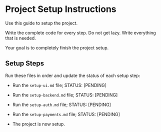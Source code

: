 # Project Setup Instructions

Use this guide to setup the project.

Write the complete code for every step. Do not get lazy. Write everything that is needed.

Your goal is to completely finish the project setup.

## Setup Steps

Run these files in order and update the status of each setup step:

- Run the `setup-ui.md` file; STATUS: [PENDING]

- Run the `setup-backend.md` file; STATUS: [PENDING]

- Run the `setup-auth.md` file; STATUS: [PENDING]

- Run the `setup-payments.md` file; STATUS: [PENDING]

- The project is now setup.
